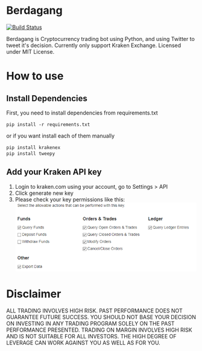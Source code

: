 # Berdagang

[![Build Status](https://travis-ci.org/ivan-achlaqullah/Berdagang.svg?branch=master)](https://travis-ci.org/ivan-achlaqullah/Berdagang)

Berdagang is Cryptocurrency trading bot using Python, and using Twitter to tweet it's decision. Currently only support Kraken Exchange. Licensed under MIT License.

# How to use

## Install Dependencies

First, you need to install dependencies from requirements.txt

~~~
pip install -r requirements.txt
~~~

or if you want install each of them manually

~~~
pip install krakenex
pip install tweepy
~~~

## Add your Kraken API key

1. Login to kraken.com using your account, go to Settings > API
2. Click generate new key
3. Please check your key permissions like this: 
![](docs/kraken_key1.png)

# Disclaimer

ALL TRADING INVOLVES HIGH RISK. PAST PERFORMANCE DOES NOT GUARANTEE FUTURE SUCCESS. YOU SHOULD NOT BASE YOUR DECISION ON INVESTING IN ANY TRADING PROGRAM SOLELY ON THE PAST PERFORMANCE PRESENTED. TRADING ON MARGIN INVOLVES HIGH RISK AND IS NOT SUITABLE FOR ALL INVESTORS. THE HIGH DEGREE OF LEVERAGE CAN WORK AGAINST YOU AS WELL AS FOR YOU.